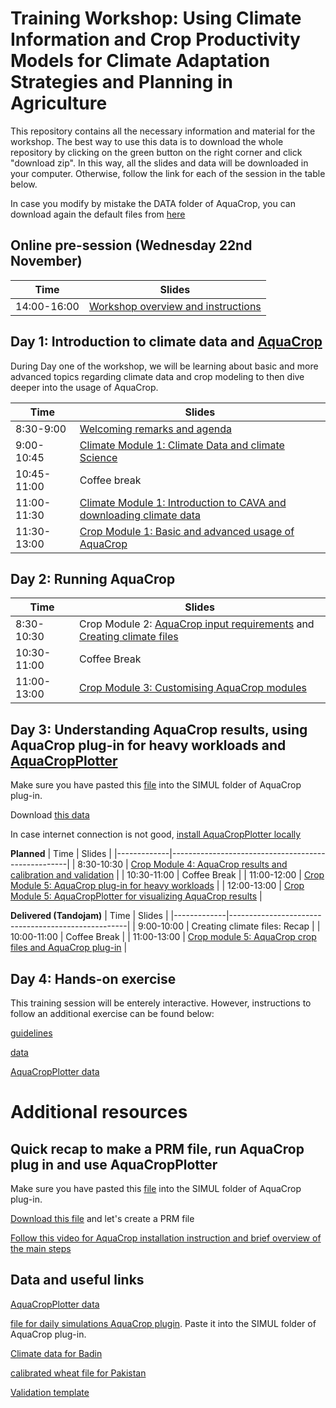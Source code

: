 # Training Workshop: Using Climate Information and Crop Productivity Models for Climate Adaptation Strategies and Planning in Agriculture
This repository contains all the necessary information and material for the workshop. The best way to use this data is to download the whole repository by clicking on the green button on the right corner and click "download zip". In this way, all the slides and data will be downloaded in your computer. Otherwise, follow the link for each of the session in the table below. 

In case you modify by mistake the DATA folder of AquaCrop, you can download again the default files from [here](https://www.dropbox.com/sh/0f21t4pfswjnwy3/AAC1B_2H7FLTy3yk5Bh43d3qa?dl=0)



## Online pre-session (Wednesday 22nd November)


| Time        | Slides                                             |
|-------------|----------------------------------------------------|
| 14:00-16:00 | [Workshop overview and instructions](https://github.com/Risk-Team/Pakistan-workshop/blob/main/slides/Online%20pre-session.pdf)                                     |

## Day 1: Introduction to climate data and [AquaCrop](https://www.fao.org/aquacrop/en/)

During Day one of the workshop, we will be learning about basic and more advanced topics regarding climate data and crop modeling to then dive deeper into the usage of AquaCrop.

| Time        | Slides                                             |
|-------------|----------------------------------------------------|
| 8:30-9:00 | [Welcoming remarks and agenda](https://github.com/Risk-Team/Pakistan-workshop/blob/main/slides/Workshop%20agenda.pdf)                                     |
| 9:00-10:45  | [Climate Module 1: Climate Data and climate Science](https://github.com/Risk-Team/Pakistan-workshop/blob/main/slides/Day%201.%20Climate%20module%201.%20%20Climate%20data%20and%20climate%20science.pdf) |
| 10:45-11:00 | Coffee break                                       |
| 11:00-11:30 | [Climate Module 1: Introduction to CAVA and downloading climate data](https://github.com/Risk-Team/Pakistan-workshop/blob/main/slides/Day%201.%20Climate%20module%201.%20Introduction%20to%20CAVA.pdf)    |
| 11:30-13:00 | [Crop Module 1: Basic and advanced usage of AquaCrop](https://github.com/Risk-Team/Pakistan-workshop/blob/main/slides/Day%201.%20Crop%20module%201.%20Basics%20and%20advanced%20usage%20of%20AquaCrop.pdf)|

## Day 2: Running AquaCrop

| Time        | Slides                                             |
|-------------|----------------------------------------------------|
| 8:30-10:30 | Crop Module 2: [AquaCrop input requirements](https://github.com/Risk-Team/Pakistan-workshop/blob/main/slides/Day%202.%20Crop%20module%202.%20Input%20Requirements.pdf) and [Creating climate files](https://github.com/Risk-Team/Pakistan-workshop/blob/main/slides/Day%202.%20Crop%20module%202.%20Creating%20Climatic%20Files%20on%20AquaCrop.pdf)                                   |
| 10:30-11:00  | Coffee Break |
| 11:00-13:00 | [Crop Module 3: Customising AquaCrop modules](https://github.com/Risk-Team/Pakistan-workshop/blob/main/slides/Day%202.%20Crop%20module%203.%20Create%20and%20upload%20crop%2C%20soil%20and%20management%20files.pdf)    |


## Day 3: Understanding AquaCrop results, using AquaCrop plug-in for heavy workloads and [AquaCropPlotter](https://foodandagricultureorganization.shinyapps.io/AquaCropPlotter/)

Make sure you have pasted this [file](https://www.dropbox.com/s/r9xghwetldc314b/DailyResults.SIM?dl=0) into the SIMUL folder of AquaCrop plug-in.

Download [this data](https://www.dropbox.com/scl/fo/c8vmi4zoe023ikajzobkh/h?rlkey=gz3i2gl7ux5yxcms6yvjuokzf&dl=0) 

In case internet connection is not good, [install AquaCropPlotter locally](https://www.dropbox.com/scl/fi/kywp8qnyiox4as6i84815/AquaCropPlotter_installer.exe?rlkey=jslyvxragwcvw9dokj0ma6b96&dl=0)

**Planned**
| Time        | Slides                                             |
|-------------|----------------------------------------------------|
| 8:30-10:30 | [Crop Module 4: AquaCrop results and calibration and validation](https://github.com/Risk-Team/Pakistan-workshop/blob/main/slides/Day%203%20Crop%20module%204.%20Interpreting%20AquaCrop%20outputs.pdf)                                     |
| 10:30-11:00  | Coffee Break |
| 11:00-12:00 | [Crop Module 5: AquaCrop plug-in for heavy workloads](https://github.com/Risk-Team/Pakistan-workshop/blob/main/slides/Day%203.%20Crop%20module%205.%20AquaCrop%20plug-in%20for%20heavy%20workload.pdf)   |
| 12:00-13:00 | [Crop Module 5: AquaCropPlotter for visualizing AquaCrop results](https://github.com/Risk-Team/Pakistan-workshop/blob/main/slides/Day%203.%20Crop%20module%205.%20AquaCropPlotter.pdf)   |

**Delivered (Tandojam)**
| Time        | Slides                                             |
|-------------|----------------------------------------------------|
| 9:00-10:00 | Creating climate files: Recap                                   |
| 10:00-11:00  | Coffee Break |
| 11:00-13:00 | [Crop module 5: AquaCrop crop files and AquaCrop plug-in](https://github.com/Risk-Team/Pakistan-workshop/blob/main/slides/Day%203.%20Crop%20module%204%20and%205.%20Create%20and%20upload%20all%20modules%20%2B%20Run%20simulations%20for%20multiple%20years%20(1).pdf) |



## Day 4: Hands-on exercise 

This training session will be enterely interactive. However, instructions to follow an additional exercise can be found below:

[guidelines](https://github.com/Risk-Team/Pakistan-workshop/blob/main/slides/Day%204.%20Crop%20module%206.%20Hands-on%20exercise_Multan.pdf)


[data](https://www.dropbox.com/scl/fo/l8i44wpycv9vqs40cnqn7/h?rlkey=8nst44q5fg0aselhxdbvbu9bj&dl=0)

[AquaCropPlotter data](https://www.dropbox.com/scl/fo/y5bpzty8lug0z969zin3g/h?rlkey=ydnysaindbmqtm62s4t59i963&dl=0)

# Additional resources

## Quick recap to make a PRM file, run AquaCrop plug in and use AquaCropPlotter

Make sure you have pasted this [file](https://www.dropbox.com/s/r9xghwetldc314b/DailyResults.SIM?dl=0) into the SIMUL folder of AquaCrop plug-in.

[Download this file](https://www.dropbox.com/scl/fi/p6ig0wra142pkjo3w89s7/Badin_RCP45.csv?rlkey=yq71q9rbh7u1o3y6nhqldk1ij&dl=0) and let's create a PRM file 

[Follow this video for AquaCrop installation instruction and brief overview of the main steps](https://www.dropbox.com/scl/fi/62ez1k5icemf5ps72srut/video1558181570.mp4?rlkey=v16nc6s76s9g4dbwqj6x9d108&dl=0)

## Data and useful links

[AquaCropPlotter data](https://www.dropbox.com/scl/fo/y5bpzty8lug0z969zin3g/h?rlkey=ydnysaindbmqtm62s4t59i963&dl=0)

[file for daily simulations AquaCrop plugin](https://www.dropbox.com/s/r9xghwetldc314b/DailyResults.SIM?dl=0).  Paste it into the SIMUL folder of AquaCrop plug-in.

[Climate data for Badin](https://www.dropbox.com/scl/fi/p6ig0wra142pkjo3w89s7/Badin_RCP45.csv?rlkey=yq71q9rbh7u1o3y6nhqldk1ij&dl=0) 

[calibrated wheat file for Pakistan](https://www.dropbox.com/scl/fi/lwf1ioufsmfkc4bah68f4/wheatpakistan.CRO?rlkey=d6hscibmh07ytyie1nk0fpin4&dl=0)

[Validation template](https://www.dropbox.com/scl/fi/b5ucr7x991x1yib9qpra9/calibration-validation-template.xlsx?rlkey=pptf17rqr3abayodw39pfz67e&dl=0)
